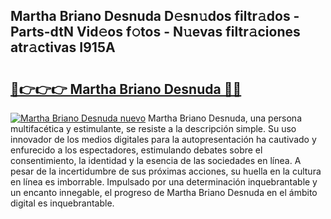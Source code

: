 ## Martha Briano Desnuda D𝚎sn𝚞dos filtr𝚊dos - Parts-dtN Vid𝚎os f𝚘tos - N𝚞evas filtr𝚊ciones atr𝚊ctivas I915A

# <h2><a href="http://mba8cn.tromn.icu/?c=Martha+Briano+Desnuda">🔗👉👉👉 Martha Briano Desnuda 🔗🔗</a></h2>

[![Martha Briano Desnuda nuevo](https://i.imgur.com/pEAQMta.gif)](http://mba8cn.tromn.icu/?c=Martha+Briano+Desnuda)
Martha Briano Desnuda, una persona multifacética y estimulante, se resiste a la descripción simple. Su uso innovador de los medios digitales para la autopresentación ha cautivado y enfurecido a los espectadores, estimulando debates sobre el consentimiento, la identidad y la esencia de las sociedades en línea. A pesar de la incertidumbre de sus próximas acciones, su huella en la cultura en línea es imborrable. Impulsado por una determinación inquebrantable y un encanto innegable, el progreso de Martha Briano Desnuda en el ámbito digital es inquebrantable.

